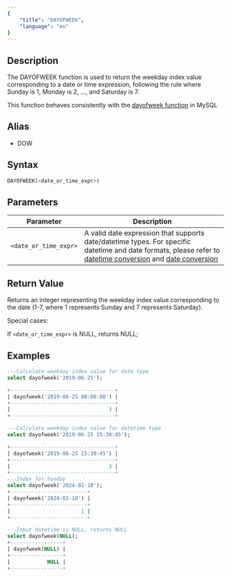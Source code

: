 ```yaml
---
{
    "title": "DAYOFWEEK",
    "language": "en"
}
---
```


## Description

The DAYOFWEEK function is used to return the weekday index value corresponding to a date or time expression, following the rule where Sunday is 1, Monday is 2, ..., and Saturday is 7.

This function behaves consistently with the [dayofweek function](https://dev.mysql.com/doc/refman/8.4/en/date-and-time-functions.html#function_dayofweek) in MySQL

## Alias

- DOW

## Syntax

```sql
DAYOFWEEK(<date_or_time_expr>)
```

## Parameters

| Parameter | Description |
| -- | -- |
| `<date_or_time_expr>` | A valid date expression that supports date/datetime types. For specific datetime and date formats, please refer to [datetime conversion](../../../../../docs/sql-manual/basic-element/sql-data-types/conversion/datetime-conversion) and [date conversion](../../../../../docs/sql-manual/basic-element/sql-data-types/conversion/date-conversion) |

## Return Value

Returns an integer representing the weekday index value corresponding to the date (1-7, where 1 represents Sunday and 7 represents Saturday).

Special cases:

If `<date_or_time_expr>` is NULL, returns NULL;

## Examples

```sql
---Calculate weekday index value for date type
select dayofweek('2019-06-25');

+----------------------------------+
| dayofweek('2019-06-25 00:00:00') |
+----------------------------------+
|                                3 |
+----------------------------------+

---Calculate weekday index value for datetime type
select dayofweek('2019-06-25 15:30:45');

+----------------------------------+
| dayofweek('2019-06-25 15:30:45') |
+----------------------------------+
|                                3 |
+----------------------------------+
---Index for Sunday
select dayofweek('2024-02-18');
+-------------------------+
| dayofweek('2024-02-18') |
+-------------------------+
|                       1 |
+-------------------------+

---Input datetime is NULL, returns NULL
select dayofweek(NULL);
+-----------------+
| dayofweek(NULL) |
+-----------------+
|            NULL |
+-----------------+
```